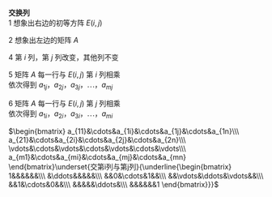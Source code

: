 **交换列**  
1 想象出右边的初等方阵 $E(i,j)$  
  
2 想象出左边的矩阵 $A$  
  
4 第 $i$ 列，第 $j$ 列改变，其他列不变  
  
5 矩阵 $A$ 每一行与 $E(i,j)$ 第 $i$ 列相乘  
依次得到 $a_{1j}，a_{2j}，a_{3j}，\cdots，a_{mj}$  
  
6 矩阵 $A$ 每一行与 $E(i,j)$ 第 $j$ 列相乘  
依次得到 $a_{1i}，a_{2i}，a_{3i}，\cdots，a_{mi}$  
  
$\begin{bmatrix}  
a_{11}&\cdots&a_{1i}&\cdots&a_{1j}&\cdots&a_{1n}\\\  
a_{21}&\cdots&a_{2i}&\cdots&a_{2j}&\cdots&a_{2n}\\\  
\vdots&\cdots&\vdots&\cdots&\vdots&\cdots&\vdots\\\  
a_{m1}&\cdots&a_{mi}&\cdots&a_{mj}&\cdots&a_{mn}  
\end{bmatrix}\underset{交第i列与第j列}{\underline{\begin{bmatrix}  
1&&&&&&\\\  
&\ddots&&&&&\\\  
&&0&\cdots&1&&\\\  
&&\vdots&\ddots&\vdots&&\\\  
&&1&\cdots&0&&\\\  
&&&&&\ddots&\\\  
&&&&&&1  
\end{bmatrix}}}$  
